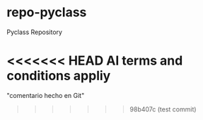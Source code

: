 # repo-pyclass
Pyclass Repository

<<<<<<< HEAD
Al terms and conditions appliy
=======
"comentario hecho en Git"
>>>>>>> 98b407c (test commit)
